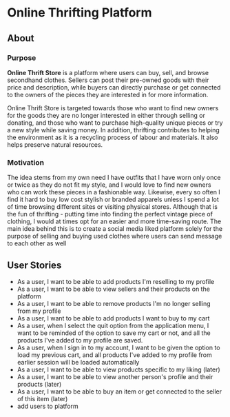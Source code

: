 # Online Thrifting Platform

## About 
### Purpose
**Online Thrift Store** is a platform where users can buy, sell, and browse secondhand clothes. 
Sellers can post their pre-owned goods with their price and description, while buyers can directly 
purchase or get connected to the owners of the pieces they are interested in for more information.

Online Thrift Store is targeted towards those who want to find new owners for the goods they are no 
longer interested in either through selling or donating, and those who want to purchase high-quality
unique pieces or try a new style while saving money. In addition, thrifting contributes
to helping the environment as it is a recycling process of labour and materials. It also helps 
preserve natural resources.

### Motivation
The idea stems from my own need I have outfits that I have worn only once or twice as they do not 
fit my style, and I would love to find new owners who can work these pieces in a fashionable way. 
Likewise, every so often I find it hard to buy low cost stylish or branded apparels unless I spend 
a lot of time browsing different sites or visiting physical stores. Although that is the fun of 
thrifting - putting time into finding the perfect vintage piece of clothing, I would at times opt 
for an easier and more time-saving route. The main idea behind this is to create a social media liked 
platform solely for the purpose of selling and buying used clothes where users can send message to 
each other as well


## User Stories
- As a user, I want to be able to add products I'm reselling to my profile
- As a user, I want to be able to view sellers and their products on the platform
- As a user, I want to be able to remove products I'm no longer selling from my profile
- As a user, I want to be able to add products I want to buy to my cart
- As a user, when I select the quit option from the application menu, I want to be reminded 
of the option to save my cart or not, and all the products I've added to my profile are saved.
- As a user, when I sign in to my account, I want to be given the option to load my previous cart, 
and all products I've added to my profile from earlier session will be loaded automatically
- As a user, I want to be able to view products specific to my liking (later)
- As a user, I want to be able to view another person's profile and their products (later)
- As a user, I want to be able to buy an item or get connected to the seller of this item (later)
- add users to platform